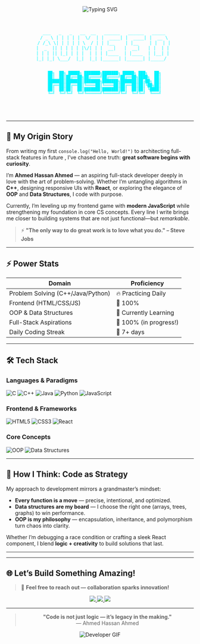 <!-- 
✨ Welcome to Ahmed Hassan Ahmed's GitHub Profile! ✨
Designed with ❤️ | Futuristic • Clean • Animated • Developer-Centric
-->

<div align="center">
  <img src="https://readme-typing-svg.demolab.com?font=Fira+Code&size=28&duration=3000&pause=500&color=00F5FF&center=true&vCenter=true&width=800&lines=👋+Hi%2C+I%27m+Ahmed+Hassan+Ahmed;🎯+Aspiring+Full-Stack+Developer;🚀+Building+with+React+%26+Modern+JS;⚡+Problem-Solver+in+C%2B%2B%2C+Python%2C+Java" alt="Typing SVG" />
</div>

<br/>

<div align="center">
  <pre>
  <code>
<span style="color:#00F5FF">     ___   _   _   __  __   ______   ______   _____  
    / _ \ | | | | |  \/  | |  ____| |  ____| |  __ \ 
   / /_\ \| | | | | \  / | | |__    | |__    | |  | |
  |  _  || | | | | |\/| | |  __|   |  __|   | |  | |
  | | | || |_| | | |  | | | |____  | |____  | |__| |
  |_| |_| \___/  |_|  |_| |______| |______| |_____/ 
                                                    
        ██╗  ██╗ █████╗ ███████╗███████╗ █████╗ ███╗   ██╗
        ██║  ██║██╔══██╗██╔════╝██╔════╝██╔══██╗████╗  ██║
        ███████║███████║███████╗███████╗███████║██╔██╗ ██║
        ██╔══██║██╔══██║╚════██║╚════██║██╔══██║██║╚██╗██║
        ██║  ██║██║  ██║███████║███████║██║  ██║██║ ╚████║
        ╚═╝  ╚═╝╚═╝  ╚═╝╚══════╝╚══════╝╚═╝  ╚═╝╚═╝  ╚═══╝
</span>
  </code>
</pre>
</div>

---

## 🌌 **My Origin Story**  
From writing my first `console.log("Hello, World!")` to architecting full-stack features in future , I’ve chased one truth: **great software begins with curiosity**.  

I’m **Ahmed Hassan Ahmed** — an aspiring full-stack developer deeply in love with the art of problem-solving. Whether I’m untangling algorithms in **C++**, designing responsive UIs with **React**, or exploring the elegance of **OOP** and **Data Structures**, I code with purpose.  

Currently, I’m leveling up my frontend game with **modern JavaScript** while strengthening my foundation in core CS concepts. Every line I write brings me closer to building systems that are not just functional—but *remarkable*.

> ⚡ **"The only way to do great work is to love what you do." – Steve Jobs**

---

## ⚡ **Power Stats**  

| **Domain**               | **Proficiency**      |
|--------------------------|----------------------|
| Problem Solving (C++/Java/Python) | 🔥 Practicing Daily        |
| Frontend (HTML/CSS/JS)      | 🎨 100%        |
| OOP & Data Structures             | 🧠 Currently Learning         |
| Full-Stack Aspirations            | 🚀 100% (in progress!) |
| Daily Coding Streak               | 💯 7+ days      |

---

## 🛠️ **Tech Stack**  

### Languages & Paradigms  
![C](https://img.shields.io/badge/C-A8B9CC?style=for-the-badge&logo=c&logoColor=black)
![C++](https://img.shields.io/badge/C%2B%2B-00599C?style=for-the-badge&logo=c%2B%2B&logoColor=white)
![Java](https://img.shields.io/badge/Java-ED8B00?style=for-the-badge&logo=openjdk&logoColor=white)
![Python](https://img.shields.io/badge/Python-3776AB?style=for-the-badge&logo=python&logoColor=white)
![JavaScript](https://img.shields.io/badge/JavaScript-F7DF1E?style=for-the-badge&logo=javascript&logoColor=black)

### Frontend & Frameworks  
![HTML5](https://img.shields.io/badge/HTML5-E34F26?style=for-the-badge&logo=html5&logoColor=white)
![CSS3](https://img.shields.io/badge/CSS3-1572B6?style=for-the-badge&logo=css3&logoColor=white)
![React](https://img.shields.io/badge/React-61DAFB?style=for-the-badge&logo=react&logoColor=black)

### Core Concepts  
![OOP](https://img.shields.io/badge/OOP-Purple?style=for-the-badge&logo=object-oriented&logoColor=white)
![Data Structures](https://img.shields.io/badge/Data_Structures-00C896?style=for-the-badge&logo=algorithm&logoColor=white)

---

## 🧠 **How I Think: Code as Strategy**  
My approach to development mirrors a grandmaster’s mindset:  
- **Every function is a move** — precise, intentional, and optimized.  
- **Data structures are my board** — I choose the right one (arrays, trees, graphs) to win performance.  
- **OOP is my philosophy** — encapsulation, inheritance, and polymorphism turn chaos into clarity.  

Whether I’m debugging a race condition or crafting a sleek React component, I blend **logic + creativity** to build solutions that last.

---



---

## 🌐 **Let’s Build Something Amazing!**  

> 📧 **Feel free to reach out — collaboration sparks innovation!**

<p align="center">
  <a href="https://www.linkedin.com/in/ahmed-hassan-ahmed-9b3a34376" target="_blank">
    <img src="https://img.shields.io/badge/LinkedIn-0077B5?style=for-the-badge&logo=linkedin&logoColor=white" />
  </a>
  <a href="mailto:ahmedhassan8754321@gmail.com">
    <img src="https://img.shields.io/badge/Gmail-D14836?style=for-the-badge&logo=gmail&logoColor=white" />
  </a>
  <a href="https://github.com/AhmedHassan-Ahmed">
    <img src="https://img.shields.io/badge/GitHub-181717?style=for-the-badge&logo=github&logoColor=white" />
  </a>
</p>

---

<div align="center">
  
> **"Code is not just logic — it’s legacy in the making."**  
> — Ahmed Hassan Ahmed

![Developer GIF](https://user-images.githubusercontent.com/74038190/225833247-5d4d0c8b-2a0c-4e9e-9c8f-2a4d5b7d9f8d.gif)

</div>
